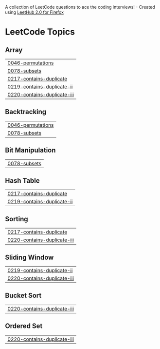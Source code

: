 A collection of LeetCode questions to ace the coding interviews! - Created using [LeetHub 2.0 for Firefox](https://github.com/maitreya2954/LeetHub-2.0-Firefox)
<!---LeetCode Topics Start-->
# LeetCode Topics
## Array
|  |
| ------- |
| [0046-permutations](https://github.com/Cybiii/Leetcode-cpp/tree/master/0046-permutations) |
| [0078-subsets](https://github.com/Cybiii/Leetcode-cpp/tree/master/0078-subsets) |
| [0217-contains-duplicate](https://github.com/Cybiii/Leetcode-cpp/tree/master/0217-contains-duplicate) |
| [0219-contains-duplicate-ii](https://github.com/Cybiii/Leetcode-cpp/tree/master/0219-contains-duplicate-ii) |
| [0220-contains-duplicate-iii](https://github.com/Cybiii/Leetcode-cpp/tree/master/0220-contains-duplicate-iii) |
## Backtracking
|  |
| ------- |
| [0046-permutations](https://github.com/Cybiii/Leetcode-cpp/tree/master/0046-permutations) |
| [0078-subsets](https://github.com/Cybiii/Leetcode-cpp/tree/master/0078-subsets) |
## Bit Manipulation
|  |
| ------- |
| [0078-subsets](https://github.com/Cybiii/Leetcode-cpp/tree/master/0078-subsets) |
## Hash Table
|  |
| ------- |
| [0217-contains-duplicate](https://github.com/Cybiii/Leetcode-cpp/tree/master/0217-contains-duplicate) |
| [0219-contains-duplicate-ii](https://github.com/Cybiii/Leetcode-cpp/tree/master/0219-contains-duplicate-ii) |
## Sorting
|  |
| ------- |
| [0217-contains-duplicate](https://github.com/Cybiii/Leetcode-cpp/tree/master/0217-contains-duplicate) |
| [0220-contains-duplicate-iii](https://github.com/Cybiii/Leetcode-cpp/tree/master/0220-contains-duplicate-iii) |
## Sliding Window
|  |
| ------- |
| [0219-contains-duplicate-ii](https://github.com/Cybiii/Leetcode-cpp/tree/master/0219-contains-duplicate-ii) |
| [0220-contains-duplicate-iii](https://github.com/Cybiii/Leetcode-cpp/tree/master/0220-contains-duplicate-iii) |
## Bucket Sort
|  |
| ------- |
| [0220-contains-duplicate-iii](https://github.com/Cybiii/Leetcode-cpp/tree/master/0220-contains-duplicate-iii) |
## Ordered Set
|  |
| ------- |
| [0220-contains-duplicate-iii](https://github.com/Cybiii/Leetcode-cpp/tree/master/0220-contains-duplicate-iii) |
<!---LeetCode Topics End-->